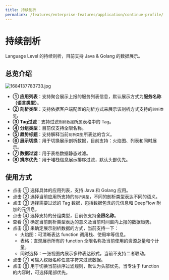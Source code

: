 ```yaml
---
title: 持续剖析
permalink: /features/enterprise-features/application/continue-profile/
---
```


# 持续剖析
Language Level 的持续剖析，目前支持 Java & Golang 的数据展示。

## 总览介绍

![1684137783733.jpg](https://yunshan-guangzhou.oss-cn-beijing.aliyuncs.com/pub/pic/202305156461e749e7ef0.jpg)

- **① 应用列表**：支持聚合展示上报的服务列表信息，默认展示方式为**服务名称（语言类型）**。
- **② 剖析类型**：支持依据客户端配置的剖析方式来展示该剖析方式支持的`剖析类型`。
- **③ Tag过滤**：支持过滤`剖析数据`所属表格中的 Tag。
- **④ 分组类型**：目前仅支持全限名称。
- **⑤ 趋势标题**：支持解释当前`剖析类型`所表达的含义。
- **⑥ 展示切换**：用于切换展示剖析数据，目前支持：火焰图、列表和同时展示。
- **⑦ 数据过滤**：用于表格数据静态过滤。
- **⑧ 排序优先**：用于堆栈信息展示排序过滤，默认头部优先。

## 使用方式

- 点击 ① 选择具体的应用列表，支持 Java 和 Golang 应用。
- 点击 ② 选择当前应用所支持的`剖析类型`，不同的剖析类型表达不同的语义。
- 点击 ③ 选择需要过滤的 Tag 数据，包括数据包含的元信息和 DeepFlow 附加的元信息。
- 点击 ④ 选择支持的分组类型，目前仅支持**全限名称**。
- 查看 ⑤ 确定当前剖析类型表达的意义及当前时间窗内上报的数据趋势。
- 点击 ⑥ 来确定展示剖析数据的方式，当前支持一下：
  - 火焰图：可清晰表达 function 调用栈、使用率等信息。
  - 表格：直观展示所有的 function 全限名称及当前使用的资源总量和个计量。
  - 同时选择：一张视图内展示多种表达形式，当前不支持二者联动。
- 点击 ⑦ 可输入权限名称任意字符来过滤数据。
- 点击 ⑧ 用于切换当前排序过滤规则，默认为头部优先，当专注于 function 的内容时，可选择尾部优先。
